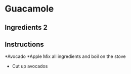 # Guacamole
## Ingredients 2 
## Instructions
*Avocado
*Apple
Mix all ingredients and boil on the stove
* Cut up avocados
